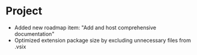 # Project

- Added new roadmap item: "Add and host comprehensive documentation"
- Optimized extension package size by excluding unnecessary files from .vsix
